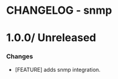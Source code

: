 # CHANGELOG - snmp

1.0.0/ Unreleased
==================

### Changes

* [FEATURE] adds snmp integration.
